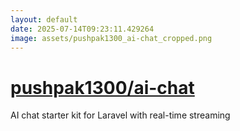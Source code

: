 ```yaml
---
layout: default
date: 2025-07-14T09:23:11.429264
image: assets/pushpak1300_ai-chat_cropped.png
---
```


# [pushpak1300/ai-chat](https://github.com/pushpak1300/ai-chat)

AI chat starter kit for Laravel with real-time streaming
